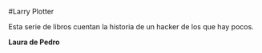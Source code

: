 #Larry Plotter

Esta serie de libros cuentan la historia de un hacker de los que hay 
pocos.

**Laura de Pedro**
